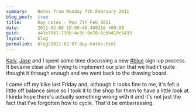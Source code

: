 ```yaml
---
summary:    Notes from Monday 7th February 2011
blog_post:  true
title:      Day notes - Mon 7th Feb 2011
date:       2011-02-08 18:00:46.488218 +00:00
guid:       a43e7961-739b-4c3c-9e70-6cbb419c5433
layout:     blog
permalink:  blog/2011-02-07-day-notes.html
---
```

[Kalv](http://kalv.co.uk/), [Jase](http://jasoncale.com/) and I spent some time discussing a new [#blue](https://hashblue.com) sign-up process.  It became clear after trying to implement our plan that we hadn't quite thought it through enough and we went back to the drawing board.

I came off my bike last Friday and, although it looks fine to me, it's felt a little off balance since so I took it to the shop for them to have a little look at.  I kinda hope there's actually something wrong with it and it's not just the fact that I've forgotten how to cycle.  That'd be embarrassing.
